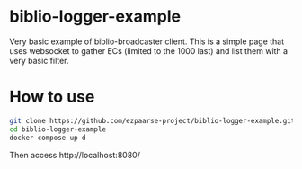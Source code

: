 # biblio-logger-example
Very basic example of biblio-broadcaster client. This is a simple page that uses websocket to gather ECs (limited to the 1000 last) and list them with a very basic filter. 

# How to use
```bash
git clone https://github.com/ezpaarse-project/biblio-logger-example.git
cd biblio-logger-example
docker-compose up-d
```
Then access http://localhost:8080/
